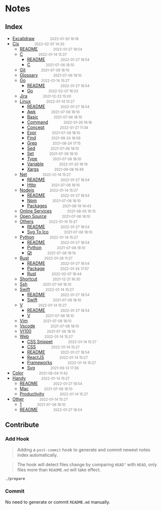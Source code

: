 
# Notes

## Index

- [Excalidraw](src/Excalidraw)<span style="padding-left:2em;color:orange"></span><span style="color:gray;font-size:.8em;padding-left:2em">2022-01-30 16:18</span>
- [Cis](src/cis)<span style="padding-left:2em;color:orange"></span><span style="color:gray;font-size:.8em;padding-left:2em">2022-02-07 14:30</span>
  - [README](src/cis/)<span style="padding-left:2em;color:orange"></span><span style="color:gray;font-size:.8em;padding-left:2em">2022-01-27 18:54</span>
  - [C](src/cis/c)<span style="padding-left:2em;color:orange"></span><span style="color:gray;font-size:.8em;padding-left:2em">2022-01-14 15:27</span>
    - [README](src/cis/c/)<span style="padding-left:2em;color:orange"></span><span style="color:gray;font-size:.8em;padding-left:2em">2022-01-27 18:54</span>
    - [C](src/cis/c/c)<span style="padding-left:2em;color:orange"></span><span style="color:gray;font-size:.8em;padding-left:2em">2021-07-06 18:10</span>
  - [Git](src/cis/git)<span style="padding-left:2em;color:orange"></span><span style="color:gray;font-size:.8em;padding-left:2em">2021-07-06 18:10</span>
  - [Glossary](src/cis/glossary)<span style="padding-left:2em;color:orange"></span><span style="color:gray;font-size:.8em;padding-left:2em">2021-07-06 18:10</span>
  - [Go](src/cis/go)<span style="padding-left:2em;color:orange"></span><span style="color:gray;font-size:.8em;padding-left:2em">2022-01-14 15:27</span>
    - [README](src/cis/go/)<span style="padding-left:2em;color:orange"></span><span style="color:gray;font-size:.8em;padding-left:2em">2022-01-27 18:54</span>
    - [Go](src/cis/go/go)<span style="padding-left:2em;color:orange"></span><span style="color:gray;font-size:.8em;padding-left:2em">2022-02-07 16:23</span>
  - [Jira](src/cis/jira)<span style="padding-left:2em;color:orange"></span><span style="color:gray;font-size:.8em;padding-left:2em">2021-12-23 15:00</span>
  - [Linux](src/cis/linux)<span style="padding-left:2em;color:orange"></span><span style="color:gray;font-size:.8em;padding-left:2em">2022-01-14 15:27</span>
    - [README](src/cis/linux/)<span style="padding-left:2em;color:orange"></span><span style="color:gray;font-size:.8em;padding-left:2em">2022-01-27 18:54</span>
    - [Awk](src/cis/linux/awk)<span style="padding-left:2em;color:orange"></span><span style="color:gray;font-size:.8em;padding-left:2em">2021-07-06 18:10</span>
    - [Basic](src/cis/linux/basic)<span style="padding-left:2em;color:orange"></span><span style="color:gray;font-size:.8em;padding-left:2em">2021-07-06 18:10</span>
    - [Command](src/cis/linux/command)<span style="padding-left:2em;color:orange"></span><span style="color:gray;font-size:.8em;padding-left:2em">2022-01-26 16:16</span>
    - [Concept](src/cis/linux/concept)<span style="padding-left:2em;color:orange"></span><span style="color:gray;font-size:.8em;padding-left:2em">2022-01-27 11:34</span>
    - [Expr](src/cis/linux/expr)<span style="padding-left:2em;color:orange"></span><span style="color:gray;font-size:.8em;padding-left:2em">2021-07-06 18:10</span>
    - [Find](src/cis/linux/find)<span style="padding-left:2em;color:orange"></span><span style="color:gray;font-size:.8em;padding-left:2em">2021-08-24 16:59</span>
    - [Grep](src/cis/linux/grep)<span style="padding-left:2em;color:orange"></span><span style="color:gray;font-size:.8em;padding-left:2em">2021-08-24 17:15</span>
    - [Sed](src/cis/linux/sed)<span style="padding-left:2em;color:orange"></span><span style="color:gray;font-size:.8em;padding-left:2em">2021-07-06 18:10</span>
    - [Set](src/cis/linux/set)<span style="padding-left:2em;color:orange"></span><span style="color:gray;font-size:.8em;padding-left:2em">2021-07-06 18:10</span>
    - [Type](src/cis/linux/type)<span style="padding-left:2em;color:orange"></span><span style="color:gray;font-size:.8em;padding-left:2em">2021-07-06 18:10</span>
    - [Variable](src/cis/linux/variable)<span style="padding-left:2em;color:orange"></span><span style="color:gray;font-size:.8em;padding-left:2em">2022-01-20 18:19</span>
    - [Xargs](src/cis/linux/xargs)<span style="padding-left:2em;color:orange"></span><span style="color:gray;font-size:.8em;padding-left:2em">2021-09-08 16:49</span>
  - [Net](src/cis/net)<span style="padding-left:2em;color:orange"></span><span style="color:gray;font-size:.8em;padding-left:2em">2022-01-14 15:27</span>
    - [README](src/cis/net/)<span style="padding-left:2em;color:orange"></span><span style="color:gray;font-size:.8em;padding-left:2em">2022-01-27 18:54</span>
    - [Http](src/cis/net/http)<span style="padding-left:2em;color:orange"></span><span style="color:gray;font-size:.8em;padding-left:2em">2021-07-06 18:10</span>
  - [Nodejs](src/cis/nodejs)<span style="padding-left:2em;color:orange"></span><span style="color:gray;font-size:.8em;padding-left:2em">2022-01-14 15:27</span>
    - [README](src/cis/nodejs/)<span style="padding-left:2em;color:orange"></span><span style="color:gray;font-size:.8em;padding-left:2em">2022-01-27 18:54</span>
    - [Npm](src/cis/nodejs/npm)<span style="padding-left:2em;color:orange"></span><span style="color:gray;font-size:.8em;padding-left:2em">2021-07-06 18:10</span>
    - [Packages](src/cis/nodejs/packages)<span style="padding-left:2em;color:orange"></span><span style="color:gray;font-size:.8em;padding-left:2em">2021-08-19 14:43</span>
  - [Online Services](src/cis/online-services)<span style="padding-left:2em;color:orange"></span><span style="color:gray;font-size:.8em;padding-left:2em">2021-08-05 16:15</span>
  - [Open Source](src/cis/open-source)<span style="padding-left:2em;color:orange"></span><span style="color:gray;font-size:.8em;padding-left:2em">2021-07-06 18:10</span>
  - [Others](src/cis/others)<span style="padding-left:2em;color:orange"></span><span style="color:gray;font-size:.8em;padding-left:2em">2022-01-14 15:27</span>
    - [README](src/cis/others/)<span style="padding-left:2em;color:orange"></span><span style="color:gray;font-size:.8em;padding-left:2em">2022-01-27 18:54</span>
    - [Svg To Ico](src/cis/others/svg-to-ico)<span style="padding-left:2em;color:orange"></span><span style="color:gray;font-size:.8em;padding-left:2em">2021-07-06 18:10</span>
  - [Python](src/cis/python)<span style="padding-left:2em;color:orange"></span><span style="color:gray;font-size:.8em;padding-left:2em">2022-01-14 15:27</span>
    - [README](src/cis/python/)<span style="padding-left:2em;color:orange"></span><span style="color:gray;font-size:.8em;padding-left:2em">2022-01-27 18:54</span>
    - [Python](src/cis/python/python)<span style="padding-left:2em;color:orange"></span><span style="color:gray;font-size:.8em;padding-left:2em">2021-07-06 18:10</span>
    - [Qt](src/cis/python/qt)<span style="padding-left:2em;color:orange"></span><span style="color:gray;font-size:.8em;padding-left:2em">2021-07-06 18:10</span>
  - [Rust](src/cis/rust)<span style="padding-left:2em;color:orange"></span><span style="color:gray;font-size:.8em;padding-left:2em">2022-01-28 11:27</span>
    - [README](src/cis/rust/)<span style="padding-left:2em;color:orange"></span><span style="color:gray;font-size:.8em;padding-left:2em">2022-01-27 18:54</span>
    - [Package](src/cis/rust/package)<span style="padding-left:2em;color:orange"></span><span style="color:gray;font-size:.8em;padding-left:2em">2022-01-24 17:07</span>
    - [Rust](src/cis/rust/rust)<span style="padding-left:2em;color:orange"></span><span style="color:gray;font-size:.8em;padding-left:2em">2022-02-07 18:44</span>
  - [Shortcut](src/cis/shortcut)<span style="padding-left:2em;color:orange"></span><span style="color:gray;font-size:.8em;padding-left:2em">2021-12-21 16:30</span>
  - [Ssh](src/cis/ssh)<span style="padding-left:2em;color:orange"></span><span style="color:gray;font-size:.8em;padding-left:2em">2021-07-06 18:10</span>
  - [Swift](src/cis/swift)<span style="padding-left:2em;color:orange"></span><span style="color:gray;font-size:.8em;padding-left:2em">2022-01-14 15:27</span>
    - [README](src/cis/swift/)<span style="padding-left:2em;color:orange"></span><span style="color:gray;font-size:.8em;padding-left:2em">2022-01-27 18:54</span>
    - [Swift](src/cis/swift/swift)<span style="padding-left:2em;color:orange"></span><span style="color:gray;font-size:.8em;padding-left:2em">2021-07-06 18:10</span>
  - [V](src/cis/v)<span style="padding-left:2em;color:orange"></span><span style="color:gray;font-size:.8em;padding-left:2em">2022-01-14 15:27</span>
    - [README](src/cis/v/)<span style="padding-left:2em;color:orange"></span><span style="color:gray;font-size:.8em;padding-left:2em">2022-01-27 18:54</span>
    - [V](src/cis/v/v)<span style="padding-left:2em;color:orange"></span><span style="color:gray;font-size:.8em;padding-left:2em">2021-07-06 18:10</span>
  - [Vim](src/cis/vim)<span style="padding-left:2em;color:orange"></span><span style="color:gray;font-size:.8em;padding-left:2em">2021-07-06 18:10</span>
  - [Vscode](src/cis/vscode)<span style="padding-left:2em;color:orange"></span><span style="color:gray;font-size:.8em;padding-left:2em">2021-07-06 18:10</span>
  - [Vt100](src/cis/vt100)<span style="padding-left:2em;color:orange"></span><span style="color:gray;font-size:.8em;padding-left:2em">2021-07-06 18:10</span>
  - [Web](src/cis/web)<span style="padding-left:2em;color:orange"></span><span style="color:gray;font-size:.8em;padding-left:2em">2022-01-14 15:27</span>
    - [CSS Snippet](src/cis/web/CSS-Snippet)<span style="padding-left:2em;color:orange"></span><span style="color:gray;font-size:.8em;padding-left:2em">2022-01-14 15:27</span>
    - [CSS](src/cis/web/CSS)<span style="padding-left:2em;color:orange"></span><span style="color:gray;font-size:.8em;padding-left:2em">2022-01-14 15:27</span>
    - [README](src/cis/web/)<span style="padding-left:2em;color:orange"></span><span style="color:gray;font-size:.8em;padding-left:2em">2022-01-27 18:54</span>
    - [ReactJS](src/cis/web/ReactJS)<span style="padding-left:2em;color:orange"></span><span style="color:gray;font-size:.8em;padding-left:2em">2022-01-14 15:27</span>
    - [Frameworks](src/cis/web/frameworks)<span style="padding-left:2em;color:orange"></span><span style="color:gray;font-size:.8em;padding-left:2em">2022-01-14 15:27</span>
    - [Svg](src/cis/web/svg)<span style="padding-left:2em;color:orange"></span><span style="color:gray;font-size:.8em;padding-left:2em">2021-09-13 17:36</span>
- [Color](src/color)<span style="padding-left:2em;color:orange"></span><span style="color:gray;font-size:.8em;padding-left:2em">2021-06-04 11:42</span>
- [Handy](src/handy)<span style="padding-left:2em;color:orange"></span><span style="color:gray;font-size:.8em;padding-left:2em">2022-01-14 15:27</span>
  - [README](src/handy/)<span style="padding-left:2em;color:orange"></span><span style="color:gray;font-size:.8em;padding-left:2em">2022-01-27 18:54</span>
  - [Mac](src/handy/mac)<span style="padding-left:2em;color:orange"></span><span style="color:gray;font-size:.8em;padding-left:2em">2021-07-06 18:10</span>
  - [Productivity](src/handy/productivity)<span style="padding-left:2em;color:orange"></span><span style="color:gray;font-size:.8em;padding-left:2em">2022-01-14 15:27</span>
- [Other](src/other)<span style="padding-left:2em;color:orange"></span><span style="color:gray;font-size:.8em;padding-left:2em">2022-01-14 15:27</span>
  - [1](src/other/1)<span style="padding-left:2em;color:orange"></span><span style="color:gray;font-size:.8em;padding-left:2em">2021-07-06 18:10</span>
  - [README](src/other/)<span style="padding-left:2em;color:orange"></span><span style="color:gray;font-size:.8em;padding-left:2em">2022-01-27 18:54</span>


## Contribute

### Add Hook

> Adding a `post-commit` hook to generate and commit newest notes index automatically.

> The hook will detect files change by comparing `HEAD^` with `HEAD`, only files more than `README.md` will take effect.

```bash
./prepare
```

### Commit

No need to generate or commit `README.md` manually.

